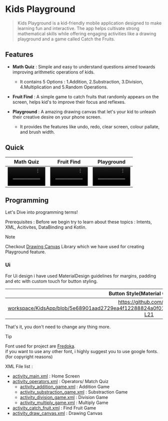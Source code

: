 # Kids Playground 
> Kids Playground is a kid-friendly mobile application designed to make learning fun and interactive. The app helps cultivate strong mathematical skills while offering engaging activities like a drawing playground and a game called Catch the Fruits.

## Features
- **Math Quiz** : Simple and easy to understand questions aimed towards improving arithmetic operations of kids.
   - It contains 5 Options : 1.Addition, 2.Substraction, 3.Division, 4.Multiplication and 5.Random Operations.

- **Fruit Find** : A simple game to catch fruits that randomly appears on the screen, helps kid's to improve their focus and reflexes.
- **Playground** : A amazing drawing canvas that let's your kid to unleash their creative desire on your phone screen.
  - It provides the features like undo, redo, clear screen, colour pallate, and brush width.

## Quick  
Math Quiz | Fruit Find | Playground
:-: | :-: | :-:
<video src ="https://github.com/user-attachments/assets/39aac2e9-ff68-4a50-b592-0c44d8dd974f" width="120px"> </video>| <video src ="https://github.com/user-attachments/assets/df0728a7-5834-4f37-8fea-a1fcb30ddf56"  width="120px"></video> | <video src="https://github.com/user-attachments/assets/f16e998e-79cf-4b16-9575-2c65d3d8fb70"  width="120px"></video>

## Programming 
Let's Dive into programming terms!

Prerequisites :
Before we begin try to learn about these topics : Intents, XML, Acitivites, DataBinding and Kotlin.
> [!NOTE]
> Checkout [Drawing Canvas](https://github.com/Miihir79/DrawingCanvas-Library) Library which we have used for creating Playground feature.


### Ui
For Ui design i have used MaterialDesign guidelines for margins, padding and etc with custom touch for button styling. 

Button Style(Material Card View) | Text Style
:-: | :-:
https://github.com/Nishu-workspace/KidsApp/blob/5e68901aad2729ea4f12288824a0f010769d84a2/app/src/main/res/values/styles.xml#L4-L21 | https://github.com/Nishu-workspace/KidsApp/blob/5e68901aad2729ea4f12288824a0f010769d84a2/app/src/main/res/values/styles.xml#L22-L26

That's it, you don't need to change any thing more.
> [!TIP]
> Font used for project are [Fredoka](https://fonts.google.com/specimen/Fredoka).
> </br> if you want to use any other font, i highly suggest you to use google fonts.(for copyright reasons)

XML File list :
- [activity_main.xml](app/src/main/res/layout/activity_main.xml) : Home Screen
- [activity_operators.xml](app/src/main/res/layout/activity_operators.xml) : Operators/ Match Quiz
   - [activity_addition_game.xml](app/src/main/res/layout/activity_addition_game.xml) : Addition Game
   - [activity_substraction_game.xml](app/src/main/res/layout/activity_substraction_game.xml) : Substraction Game
   - [activity_division_game.xml](app/src/main/res/layout/activity_division_game.xml) : Division Game
   - [activity_multiply_game.xml](app/src/main/res/layout/activity_multiply_game.xml) : Multiply Game
- [activity_catch_fruit.xml](app/src/main/res/layout/activity_catch_fruit.xml) : Find Fruit Game
- [activity_draw_canvas.xml](app/src/main/res/layout/activity_draw_canvas.xml) : Drawing Canvas 







